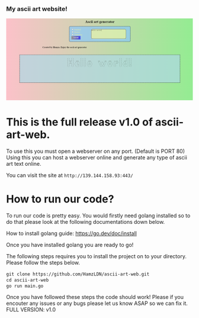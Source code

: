 ### My ascii art website!
![alt text](https://raw.githubusercontent.com/HamzLDN/ascii-art-web/main/image.PNG)

# This is the full release v1.0 of ascii-art-web.
To use this you must open a webserver on any port. (Default is PORT 80)
Using this you can host a webserver online and generate any type of ascii art text online.

You can visit the site at `http://139.144.158.93:443/`
# How to run our code?
To run our code is pretty easy. You would firstly need golang installed so to do that please look
at the following documentations down below.

How to install golang guide: https://go.dev/doc/install

Once you have installed golang you are ready to go!

The following steps requires you to install the project on to your directory. Please follow the steps below.
```
git clone https://github.com/HamzLDN/ascii-art-web.git
cd ascii-art-web
go run main.go
```

Once you have followed these steps the code should work!
Please if you encouter any issues or any bugs please let us know ASAP so we can fix it.
FULL VERSION: v1.0

